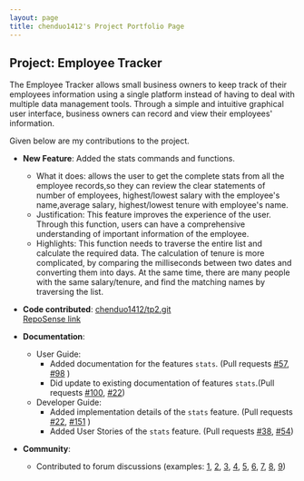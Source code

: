```yaml
---
layout: page
title: chenduo1412's Project Portfolio Page
---
```


## Project: Employee Tracker

The Employee Tracker allows small business owners to keep track of their employees information using a single platform instead of having to deal with multiple data management tools.
Through a simple and intuitive graphical user interface, business owners can record and view their employees' information.

Given below are my contributions to the project.

* **New Feature**: Added the stats commands and functions.
  * What it does: allows the user to get the complete stats from all the employee records,so they can review the clear statements of number of employees, highest/lowest salary with the employee's name,average salary, highest/lowest tenure with employee's name.
  * Justification: This feature improves the experience of the user. Through this function, users can have a comprehensive understanding of important information of the employee.
  * Highlights: This function needs to traverse the entire list and calculate the required data. The calculation of tenure is more complicated, by comparing the milliseconds between two dates and converting them into days. At the same time, there are many people with the same salary/tenure, and find the matching names by traversing the list.


* **Code contributed**: 
  [chenduo1412/tp2.git](https://github.com/chenduo1412/tp2)  
  [RepoSense link](https://nus-tic4002-ay2021s2.github.io/tp-dashboard/#breakdown=true&search=chenduo1412)
  
* **Documentation**:
  * User Guide:
    * Added documentation for the features `stats`. (Pull requests [\#57](https://github.com/AY2021S2-TIC4002-F18-2/tp2/pull/57), [\#98](https://github.com/AY2021S2-TIC4002-F18-2/tp2/pull/98) )
    * Did update to existing documentation of features `stats`.(Pull requests [\#100](https://github.com/AY2021S2-TIC4002-F18-2/tp2/pull/100), [\#22](https://github.com/AY2021S2-TIC4002-F18-2/tp2/pull/22))
  * Developer Guide:
    * Added implementation details of the `stats` feature. (Pull requests [\#22](https://github.com/AY2021S2-TIC4002-F18-2/tp2/pull/22), [\#151](https://github.com/AY2021S2-TIC4002-F18-2/tp2/pull/151) )
    * Added User Stories of the `stats` feature. (Pull requests [\#38](https://github.com/AY2021S2-TIC4002-F18-2/tp2/pull/38), [\#54](https://github.com/AY2021S2-TIC4002-F18-2/tp2/pull/54))
    
* **Community**:
  * Contributed to forum discussions (examples: [1](https://github.com/chenduo1412/ped/issues/1), [2](https://github.com/chenduo1412/ped/issues/2), [3](https://github.com/chenduo1412/ped/issues/3), [4](https://github.com/chenduo1412/ped/issues/4), [5](https://github.com/chenduo1412/ped/issues/5), [6](https://github.com/chenduo1412/ped/issues/6), [7](https://github.com/chenduo1412/ped/issues/7), [8](https://github.com/chenduo1412/ped/issue/8), [9](https://github.com/chenduo1412/ped/issues/9))


 
   